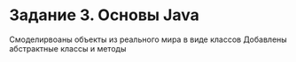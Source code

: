 # Задание 3. Основы Java
Смоделирвоаны объекты из реального мира в виде классов
Добавлены абстрактные классы и методы
